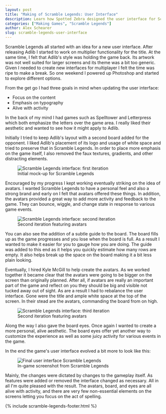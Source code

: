 ```yaml
---
layout: post
title: "Making of Scramble Legends: User Interface"
description: Learn how Spotted Zebra designed the user interface for Scramble Legends. Scramble Legends is a social, turn based word game for Windows 8. Spell words to bury your opponent in letters!
categories: ["Making Games", "Scramble Legends"]
author: Alex Schearer
slug: scramble-legends-user-interface
---
```


Scramble Legends
all started with an idea for a new user interface.
After releasing Adlib I started to work on
multiplier functionality for the title. At the same
time, I felt that Adlib's style was holding the
game back. Its artwork was not well suited for
larger screens and its theme was a bit too generic.
Given I needed to create new interfaces for
multiplayer I felt the time was ripe to make a
break. So one weekend I powered up Photoshop and
started to explore different options.

From the get go I had three goals in mind when
updating the user interface:

  * Focus on the content
  * Emphasis on typography
  * Alive with activity

In the back of my mind I had games such as
Spelltower and Letterpress which both emphasize the
letters over the game area. I really liked their
aesthetic and wanted to see how it might apply to
Adlib. 

Initially I tried to keep Adlib's layout with a
second board added for the opponent. I liked
Adlib's placement of its logo and usage of white
space and tried to preserve that in Scramble
Legends. In order to place more emphasis on the
game itself, I also removed the faux textures,
gradients, and other distracting elements. 

<figure>
    <img src="{{site.url}}/img/posts/2013-04-15-Scramble Legends User Interface/iteration1.thumb.png" alt="Scramble Legends interface: first iteration" />
    <figcaption>Initial mock-up for Scramble Legends</figcaption>
</figure>

Encouraged by my progress I kept working eventually
striking on the idea of avatars. I wanted Scramble
Legends to have a personal feel and also a strong
brand and early on I felt that avatars offered
these things. In addition, the avatars provided a
great way to add more activity and feedback to the
game. They can bounce, wiggle, and change state in
response to various game events.

<figure>
    <img src="{{site.url}}/img/posts/2013-04-15-Scramble Legends User Interface/iteration2.thumb.png" alt="Scramble Legends interface: second iteration" />
    <figcaption>Second iteration featuring avatars</figcaption>
</figure>

You can also see the addition of a subtle guide to
the board. The board fills up as the game
progresses and you lose when the board is
full. As a result I wanted to make it easier for
you to gauge how you are doing. The guide was
added to this end as it helps you quickly
estimate how many rows are empty. It also helps
break up the space on the board making it a bit
less plain looking.

Eventually, I hired Kyle McGill to help create the
avatars. As we worked together it became clear that
the avatars were going to be bigger on the screen
than originally planned. After all, if avatars are
really an important part of the game and
reflect on you they should be big and
visible not tucked away out of sight. As are a
result I had to rebalance the user interface. Gone
were the title and ample white space at the top of
the screen. In their stead are the avatars,
commanding the board from on high. 

<figure>
    <img src="{{site.url}}/img/posts/2013-04-15-Scramble Legends User Interface/iteration3.thumb.png" alt="Scramble Legends interface: third iteration" />
    <figcaption>Second iteration featuring avatars</figcaption>
</figure>

Along the way I also gave the board eyes. Once
again I wanted to create a more personal, alive
aesthetic. The board eyes offer yet another
way to customize the experience as well as some
juicy activity for various events in the game.

In the end the game's user interface evolved a bit
more to look like this:

<figure>
    <img src="{{site.url}}/img/posts/2013-04-15-Scramble Legends User Interface/iteration-final.thumb.png" alt="Final user interface Scramble Legends" />
    <figcaption>In-game screenshot from Scramble Legends</figcaption>
</figure>

Mainly, the changes were dictated by changes to the
gameplay itself. As features were added or removed
the interface changed as necessary. All in all I'm
quite pleased with the result. The avatars, board,
and eyes are all alive with activity, and there are
very few non-essential elements on the screens
letting you focus on the act of spelling.

{% include scramble-legends-footer.html %}